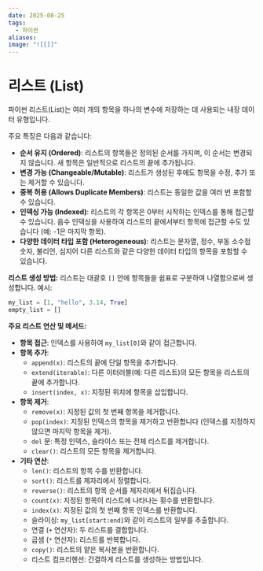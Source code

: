 ```yaml
---
date: 2025-08-25
tags:
  - 파이썬
aliases:
image: "![[]]"
---
```


# 리스트 (List)

파이썬 리스트(List)는 여러 개의 항목을 하나의 변수에 저장하는 데 사용되는 내장 데이터 유형입니다.

주요 특징은 다음과 같습니다:
*   **순서 유지 (Ordered)**: 리스트의 항목들은 정의된 순서를 가지며, 이 순서는 변경되지 않습니다. 새 항목은 일반적으로 리스트의 끝에 추가됩니다.
*   **변경 가능 (Changeable/Mutable)**: 리스트가 생성된 후에도 항목을 수정, 추가 또는 제거할 수 있습니다.
*   **중복 허용 (Allows Duplicate Members)**: 리스트는 동일한 값을 여러 번 포함할 수 있습니다.
*   **인덱싱 가능 (Indexed)**: 리스트의 각 항목은 0부터 시작하는 인덱스를 통해 접근할 수 있습니다. 음수 인덱싱을 사용하여 리스트의 끝에서부터 항목에 접근할 수도 있습니다 (예: -1은 마지막 항목).
*   **다양한 데이터 타입 포함 (Heterogeneous)**: 리스트는 문자열, 정수, 부동 소수점 숫자, 불리언, 심지어 다른 리스트와 같은 다양한 데이터 타입의 항목을 포함할 수 있습니다.

**리스트 생성 방법:**
리스트는 대괄호 `[]` 안에 항목들을 쉼표로 구분하여 나열함으로써 생성합니다.
예시:
```python
my_list = [1, "hello", 3.14, True]
empty_list = []
```

**주요 리스트 연산 및 메서드:**
*   **항목 접근**: 인덱스를 사용하여 `my_list[0]`와 같이 접근합니다.
*   **항목 추가**:
    *   `append(x)`: 리스트의 끝에 단일 항목을 추가합니다.
    *   `extend(iterable)`: 다른 이터러블(예: 다른 리스트)의 모든 항목을 리스트의 끝에 추가합니다.
    *   `insert(index, x)`: 지정된 위치에 항목을 삽입합니다.
*   **항목 제거**:
    *   `remove(x)`: 지정된 값의 첫 번째 항목을 제거합니다.
    *   `pop(index)`: 지정된 인덱스의 항목을 제거하고 반환합니다 (인덱스를 지정하지 않으면 마지막 항목을 제거).
    *   `del` 문: 특정 인덱스, 슬라이스 또는 전체 리스트를 제거합니다.
    *   `clear()`: 리스트의 모든 항목을 제거합니다.
*   **기타 연산**:
    *   `len()`: 리스트의 항목 수를 반환합니다.
    *   `sort()`: 리스트를 제자리에서 정렬합니다.
    *   `reverse()`: 리스트의 항목 순서를 제자리에서 뒤집습니다.
    *   `count(x)`: 지정된 항목이 리스트에 나타나는 횟수를 반환합니다.
    *   `index(x)`: 지정된 값의 첫 번째 항목 인덱스를 반환합니다.
    *   슬라이싱: `my_list[start:end]`와 같이 리스트의 일부를 추출합니다.
    *   연결 (`+` 연산자): 두 리스트를 결합합니다.
    *   곱셈 (`*` 연산자): 리스트를 반복합니다.
    *   `copy()`: 리스트의 얕은 복사본을 반환합니다.
    *   리스트 컴프리헨션: 간결하게 리스트를 생성하는 방법입니다.